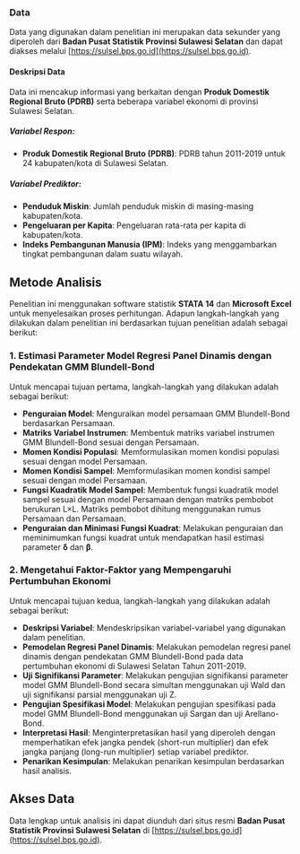 
### **Data**

Data yang digunakan dalam penelitian ini merupakan data sekunder yang diperoleh dari **Badan Pusat Statistik Provinsi Sulawesi Selatan** dan dapat diakses melalui [https://sulsel.bps.go.id](https://sulsel.bps.go.id).

#### **Deskripsi Data**
Data ini mencakup informasi yang berkaitan dengan **Produk Domestik Regional Bruto (PDRB)** serta beberapa variabel ekonomi di provinsi Sulawesi Selatan.

##### Variabel Respon:
- **Produk Domestik Regional Bruto (PDRB)**: PDRB tahun 2011-2019 untuk 24 kabupaten/kota di Sulawesi Selatan.

##### Variabel Prediktor:
- **Penduduk Miskin**: Jumlah penduduk miskin di masing-masing kabupaten/kota.
- **Pengeluaran per Kapita**: Pengeluaran rata-rata per kapita di kabupaten/kota.
- **Indeks Pembangunan Manusia (IPM)**: Indeks yang menggambarkan tingkat pembangunan dalam suatu wilayah.

## Metode Analisis

Penelitian ini menggunakan software statistik **STATA 14** dan **Microsoft Excel** untuk menyelesaikan proses perhitungan. Adapun langkah-langkah yang dilakukan dalam penelitian ini berdasarkan tujuan penelitian adalah sebagai berikut:

### **1. Estimasi Parameter Model Regresi Panel Dinamis dengan Pendekatan GMM Blundell-Bond**
Untuk mencapai tujuan pertama, langkah-langkah yang dilakukan adalah sebagai berikut:
- **Penguraian Model**: Menguraikan model persamaan GMM Blundell-Bond berdasarkan Persamaan.
- **Matriks Variabel Instrumen**: Membentuk matriks variabel instrumen GMM Blundell-Bond sesuai dengan Persamaan.
- **Momen Kondisi Populasi**: Memformulasikan momen kondisi populasi sesuai dengan model Persamaan.
- **Momen Kondisi Sampel**: Memformulasikan momen kondisi sampel sesuai dengan model Persamaan.
- **Fungsi Kuadratik Model Sampel**: Membentuk fungsi kuadratik model sampel sesuai dengan model Persamaan dengan matriks pembobot berukuran L×L. Matriks pembobot dihitung menggunakan rumus Persamaan dan Persamaan.
- **Penguraian dan Minimasi Fungsi Kuadrat**: Melakukan penguraian dan meminimumkan fungsi kuadrat untuk mendapatkan hasil estimasi parameter **δ** dan **β**.

### **2. Mengetahui Faktor-Faktor yang Mempengaruhi Pertumbuhan Ekonomi**
Untuk mencapai tujuan kedua, langkah-langkah yang dilakukan adalah sebagai berikut:
- **Deskripsi Variabel**: Mendeskripsikan variabel-variabel yang digunakan dalam penelitian.
- **Pemodelan Regresi Panel Dinamis**: Melakukan pemodelan regresi panel dinamis dengan pendekatan GMM Blundell-Bond pada data pertumbuhan ekonomi di Sulawesi Selatan Tahun 2011-2019.
- **Uji Signifikansi Parameter**: Melakukan pengujian signifikansi parameter model GMM Blundell-Bond secara simultan menggunakan uji Wald dan uji signifikansi parsial menggunakan uji Z.
- **Pengujian Spesifikasi Model**: Melakukan pengujian spesifikasi pada model GMM Blundell-Bond menggunakan uji Sargan dan uji Arellano-Bond.
- **Interpretasi Hasil**: Menginterpretasikan hasil yang diperoleh dengan memperhatikan efek jangka pendek (short-run multiplier) dan efek jangka panjang (long-run multiplier) setiap variabel prediktor.
- **Penarikan Kesimpulan**: Melakukan penarikan kesimpulan berdasarkan hasil analisis.

## Akses Data
Data lengkap untuk analisis ini dapat diunduh dari situs resmi **Badan Pusat Statistik Provinsi Sulawesi Selatan** di [https://sulsel.bps.go.id](https://sulsel.bps.go.id).
